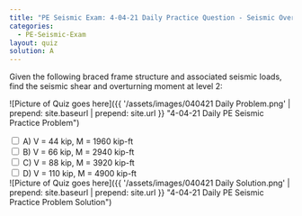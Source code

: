 ```yaml
---
title: "PE Seismic Exam: 4-04-21 Daily Practice Question - Seismic Overturning Moment"
categories:
  - PE-Seismic-Exam
layout: quiz
solution: A
---
```

Given the following braced frame structure and associated seismic loads, find the seismic shear and overturning moment at level 2:

![Picture of Quiz goes here]({{ '/assets/images/040421 Daily Problem.png' | prepend: site.baseurl | prepend: site.url }} "4-04-21 Daily PE Seismic Practice Problem")
<!--more-->
<div>
  <input type="checkbox" name="answer" value="A">
  <label>A) V = 44 kip, M = 1960 kip-ft</label><br>
  <input type="checkbox" name="answer" value="B">
  <label>B) V = 66 kip, M = 2940 kip-ft</label><br>
  <input type="checkbox" name="answer" value="C">
  <label>C) V = 88 kip, M = 3920 kip-ft</label><br>
  <input type="checkbox" name="answer" value="D">
  <label>D) V = 110 kip, M = 4900 kip-ft</label><br>
</div>
<!--more-->
![Picture of Quiz goes here]({{ '/assets/images/040421 Daily Solution.png' | prepend: site.baseurl | prepend: site.url }} "4-04-21 Daily PE Seismic Practice Problem Solution")
